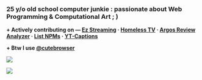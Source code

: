 ### 25 y/o old school computer junkie : passionate about Web Programming & Computational Art ; )

<b> + Actively contributing on — 
<a href="https://ez-streaming.space/" target="_blank">Ez Streaming</a><b> ·
<a href="https://homeless-tv.vercel.app/" target="_blank">Homeless TV</a><b> ·
<a href="https://argos-analyzer.vercel.app/" target="_blank">Argos Review Analyzer</a><b> ·
<a href="https://list-npms.vercel.app/" target="_blank">List NPMs</a><b> ·
<a href="https://yt-cc.vercel.app/" target="_blank">YT-Captions</a><b>

<b> + Btw I use <a href="https://github.com/qutebrowser/qutebrowser" target="_blank">@cutebrowser</a><b>
<!-- ### +++ [ Numbers ] -->

![](https://github-readme-stats.vercel.app/api?username=vihanpereraux&show_icons=true&theme=gotham)

<!-- profile views -->

![](https://komarev.com/ghpvc/?username=vihanpereraux&label=PROFILE+VIEWS)
